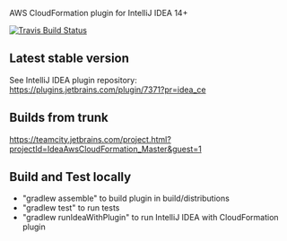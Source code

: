 AWS CloudFormation plugin for IntelliJ IDEA 14+

[![Travis Build Status](https://travis-ci.org/shalupov/idea-cloudformation.svg?branch=master)](https://travis-ci.org/shalupov/idea-cloudformation)

Latest stable version
---------------------

See IntelliJ IDEA plugin repository:
https://plugins.jetbrains.com/plugin/7371?pr=idea_ce

Builds from trunk
-----------------

https://teamcity.jetbrains.com/project.html?projectId=IdeaAwsCloudFormation_Master&guest=1

Build and Test locally
----------------------

 * "gradlew assemble" to build plugin in build/distributions
 * "gradlew test" to run tests
 * "gradlew runIdeaWithPlugin" to run IntelliJ IDEA with CloudFormation plugin
